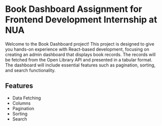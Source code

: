 <div>
   <h1>Book Dashboard Assignment for Frontend Development Internship at NUA</h1>
   <p>Welcome to the Book Dashboard project! This project is designed to give you hands-on experience with React-based development, focusing on creating an admin dashboard that displays book records. The records will be fetched from the Open Library API and presented in a tabular format. The dashboard will include essential features such as pagination, sorting, and search functionality.</p>
</div>

<div>
 <h2>Features</h2> 
  <ul>
     <li>Data Fetching</li>
     <li>Columns</li>
     <li>Pagination</li>
     <li>Sorting</li>
     <li>Search</li>
  </ul>
</div>
